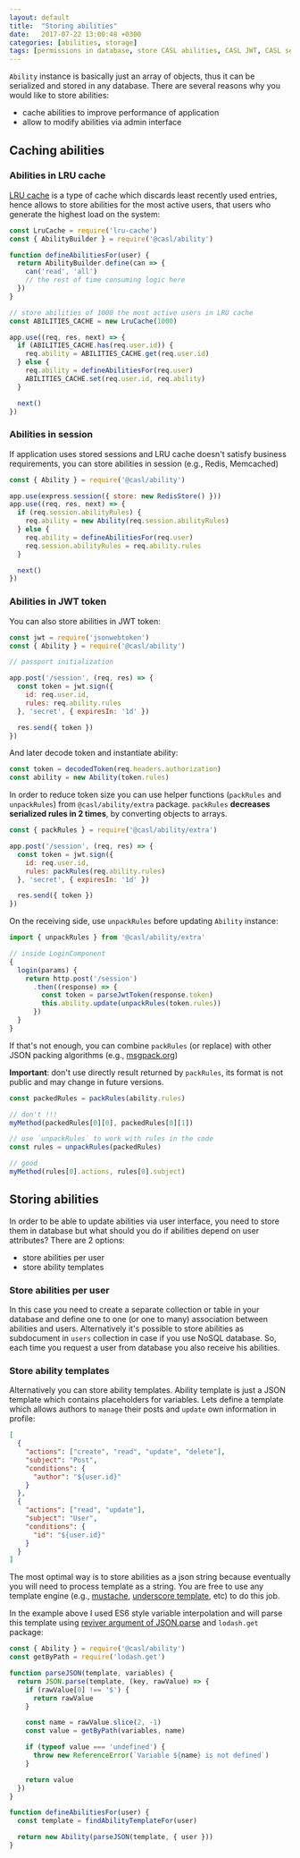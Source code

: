 ```yaml
---
layout: default
title:  "Storing abilities"
date:   2017-07-22 13:00:48 +0300
categories: [abilities, storage]
tags: [permissions in database, store CASL abilities, CASL JWT, CASL session]
---
```


`Ability` instance is basically just an array of objects, thus it can be serialized and stored in any database. There are several reasons why you would like to store abilities:
* cache abilities to improve performance of application
* allow to modify abilities via admin interface

## Caching abilities

### Abilities in LRU cache

[LRU cache][lru-cache] is a type of cache which discards least recently used entries, hence allows to store abilities for the most active users, that users who generate the highest load on the system:

```js
const LruCache = require('lru-cache')
const { AbilityBuilder } = require('@casl/ability')

function defineAbilitiesFor(user) {
  return AbilityBuilder.define(can => {
    can('read', 'all')
    // the rest of time consuming logic here
  })
}

// store abilities of 1000 the most active users in LRU cache
const ABILITIES_CACHE = new LruCache(1000)

app.use((req, res, next) => {
  if (ABILITIES_CACHE.has(req.user.id)) {
    req.ability = ABILITIES_CACHE.get(req.user.id)
  } else {
    req.ability = defineAbilitiesFor(req.user)
    ABILITIES_CACHE.set(req.user.id, req.ability)
  }

  next()
})
```

### Abilities in session

If application uses stored sessions and LRU cache doesn't satisfy business requirements, you can store abilities in session (e.g., Redis, Memcached)

```js
const { Ability } = require('@casl/ability')

app.use(express.session({ store: new RedisStore() }))
app.use((req, res, next) => {
  if (req.session.abilityRules) {
    req.ability = new Ability(req.session.abilityRules)
  } else {
    req.ability = defineAbilitiesFor(req.user)
    req.session.abilityRules = req.ability.rules
  }

  next()
})
```

### Abilities in JWT token

You can also store abilities in JWT token:

```js
const jwt = require('jsonwebtoken')
const { Ability } = require('@casl/ability')

// passport initialization

app.post('/session', (req, res) => {
  const token = jwt.sign({
    id: req.user.id,
    rules: req.ability.rules
  }, 'secret', { expiresIn: '1d' })

  res.send({ token })
})
```

And later decode token and instantiate ability:

```js
const token = decodedToken(req.headers.authorization)
const ability = new Ability(token.rules)
```

In order to reduce token size you can use helper functions (`packRules` and `unpackRules`) from `@casl/ability/extra` package.
`packRules` **decreases serialized rules in 2 times**, by converting objects to arrays.

```js
const { packRules } = require('@casl/ability/extra')

app.post('/session', (req, res) => {
  const token = jwt.sign({
    id: req.user.id,
    rules: packRules(req.ability.rules)
  }, 'secret', { expiresIn: '1d' })

  res.send({ token })
})
```

On the receiving side, use `unpackRules` before updating `Ability` instance:

```js
import { unpackRules } from '@casl/ability/extra'

// inside LoginComponent
{
  login(params) {
    return http.post('/session')
      .then((response) => {
        const token = parseJwtToken(response.token)
        this.ability.update(unpackRules(token.rules))
      })
  }
}
```

If that's not enough, you can combine `packRules` (or replace) with other JSON packing algorithms (e.g., [msgpack.org](http://msgpack.org/))

**Important**: don't use directly result returned by `packRules`, its format is not public and may change in future versions.

```js
const packedRules = packRules(ability.rules)

// don't !!!
myMethod(packedRules[0][0], packedRules[0][1])

// use `unpackRules` to work with rules in the code
const rules = unpackRules(packedRules)

// good
myMethod(rules[0].actions, rules[0].subject)
```

## Storing abilities

In order to be able to update abilities via user interface, you need to store them in database but what should you do if abilities depend on user attributes? There are 2 options:
* store abilities per user
* store ability templates

### Store abilities per user

In this case you need to create a separate collection or table in your database and define one to one (or one to many) association between abilities and users. Alternatively it's possible to store abilities as subdocument in `users` collection in case if you use NoSQL database. So, each time you request a user from database you also receive his abilities.

### Store ability templates

Alternatively you can store ability templates. Ability template is just a JSON template which contains placeholders for variables. Lets define a template which allows authors to `manage` their posts and `update` own information in profile:

```json
[
  {
    "actions": ["create", "read", "update", "delete"],
    "subject": "Post",
    "conditions": {
      "author": "${user.id}"
    }
  },
  {
    "actions": ["read", "update"],
    "subject": "User",
    "conditions": {
      "id": "${user.id}"
    }
  }
]
```

The most optimal way is to store abilities as a json string because eventually you will need to process template as a string. You are free to use any template engine (e.g., [mustache](https://mustache.github.io/), [underscore template](http://underscorejs.org/#template), etc) to do this job.

In the example above I used ES6 style variable interpolation and will parse this template using [reviver argument of JSON.parse][json-reviver] and `lodash.get` package:

```js
const { Ability } = require('@casl/ability')
const getByPath = require('lodash.get')

function parseJSON(template, variables) {
  return JSON.parse(template, (key, rawValue) => {
    if (rawValue[0] !== '$') {
      return rawValue
    }

    const name = rawValue.slice(2, -1)
    const value = getByPath(variables, name)

    if (typeof value === 'undefined') {
      throw new ReferenceError(`Variable ${name} is not defined`)
    }

    return value
  })
}

function defineAbilitiesFor(user) {
  const template = findAbilityTemplateFor(user)

  return new Ability(parseJSON(template, { user }))
}
```

[json-reviver]: https://developer.mozilla.org/uk/docs/Web/JavaScript/Reference/Global_Objects/JSON/parse#Using_the_reviver_parameter
[lru-cache]: https://en.wikipedia.org/wiki/Cache_replacement_policies#Least_Recently_Used_.28LRU.29
